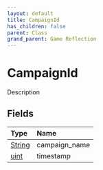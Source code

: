 ```yaml
---
layout: default
title: CampaignId
has_children: false
parent: Class
grand_parent: Game Reflection
---
```

# CampaignId
Description 

## Fields

| Type | Name |
|:-------------|:--------------|
| [String](/docs/game-reflection/components/string) | campaign_name |
| [uint](/docs/game-reflection/components/uint) | timestamp |

